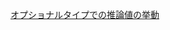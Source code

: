 [オプショナルタイプでの推論値の挙動](https://www.typescriptlang.org/play?#code/C4TwDgpgBAChBOBnA9gOygXigbwFBQKlQEMBbCALkWHgEtUBzAGn0OIctQFdSAjBFoSgdUAEwQB+KjXrNcAX1y4AxmmpRSxegEFlwBBThI0mHKwIlyFAEQApYsoDW1wWw4UAzB9cER4+DaaADYQLgpKqqjqiFy8uvoBRijoWHhClpTWALK0ygAWEMRBYULslACsAEwsiipqyCEAdEHIDAAUmjp6CI0ZAJQA3HVRDRDNrR1aqPE9fgiDwyhNLe0xcd3wvWQQC5FLYyttazObc-ALQA)